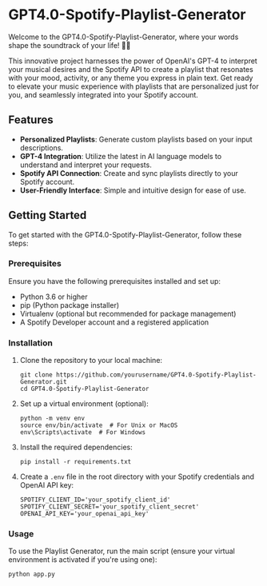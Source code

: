 # GPT4.0-Spotify-Playlist-Generator

Welcome to the GPT4.0-Spotify-Playlist-Generator, where your words shape the soundtrack of your life! 🎵✨

This innovative project harnesses the power of OpenAI's GPT-4 to interpret your musical desires and the Spotify API to create a playlist that resonates with your mood, activity, or any theme you express in plain text. Get ready to elevate your music experience with playlists that are personalized just for you, and seamlessly integrated into your Spotify account.

## Features

-   **Personalized Playlists**: Generate custom playlists based on your input descriptions.
-   **GPT-4 Integration**: Utilize the latest in AI language models to understand and interpret your requests.
-   **Spotify API Connection**: Create and sync playlists directly to your Spotify account.
-   **User-Friendly Interface**: Simple and intuitive design for ease of use.

## Getting Started

To get started with the GPT4.0-Spotify-Playlist-Generator, follow these steps:

### Prerequisites

Ensure you have the following prerequisites installed and set up:

-   Python 3.6 or higher
-   pip (Python package installer)
-   Virtualenv (optional but recommended for package management)
-   A Spotify Developer account and a registered application

### Installation

1. Clone the repository to your local machine:

    ```shell
    git clone https://github.com/yourusername/GPT4.0-Spotify-Playlist-Generator.git
    cd GPT4.0-Spotify-Playlist-Generator
    ```

2. Set up a virtual environment (optional):

    ```shell
    python -m venv env
    source env/bin/activate  # For Unix or MacOS
    env\Scripts\activate  # For Windows
    ```

3. Install the required dependencies:

    ```shell
    pip install -r requirements.txt
    ```

4. Create a `.env` file in the root directory with your Spotify credentials and OpenAI API key:

    ```plaintext
    SPOTIFY_CLIENT_ID='your_spotify_client_id'
    SPOTIFY_CLIENT_SECRET='your_spotify_client_secret'
    OPENAI_API_KEY='your_openai_api_key'
    ```

### Usage

To use the Playlist Generator, run the main script (ensure your virtual environment is activated if you're using one):

```shell
python app.py
```
